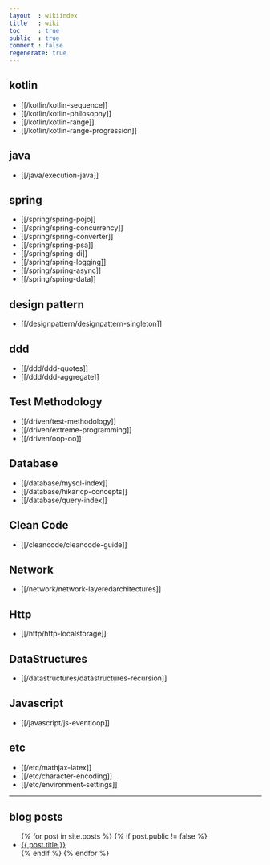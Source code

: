 ```yaml
---
layout  : wikiindex
title   : wiki
toc     : true
public  : true
comment : false
regenerate: true
---
```


## kotlin

* [[/kotlin/kotlin-sequence]]
* [[/kotlin/kotlin-philosophy]]
* [[/kotlin/kotlin-range]]
* [[/kotlin/kotlin-range-progression]]

## java

* [[/java/execution-java]]

## spring

* [[/spring/spring-pojo]]
* [[/spring/spring-concurrency]]
* [[/spring/spring-converter]]
* [[/spring/spring-psa]]
* [[/spring/spring-di]]
* [[/spring/spring-logging]]
* [[/spring/spring-async]]
* [[/spring/spring-data]]

## design pattern

* [[/designpattern/designpattern-singleton]]

## ddd

* [[/ddd/ddd-quotes]]
* [[/ddd/ddd-aggregate]]

## Test Methodology

* [[/driven/test-methodology]]
* [[/driven/extreme-programming]]
* [[/driven/oop-oo]]

## Database

* [[/database/mysql-index]]
* [[/database/hikaricp-concepts]]
* [[/database/query-index]]

## Clean Code

* [[/cleancode/cleancode-guide]]

## Network

* [[/network/network-layeredarchitectures]]

## Http

* [[/http/http-localstorage]]

## DataStructures

* [[/datastructures/datastructures-recursion]]

## Javascript

* [[/javascript/js-eventloop]]

## etc

* [[/etc/mathjax-latex]]
* [[/etc/character-encoding]]
* [[/etc/environment-settings]]

---

## blog posts
<div>
    <ul>
{% for post in site.posts %}
    {% if post.public != false %}
        <li>
            <a class="post-link" href="{{ post.url | prepend: site.baseurl }}">
                {{ post.title }}
            </a>
        </li>
    {% endif %}
{% endfor %}
    </ul>
</div>

